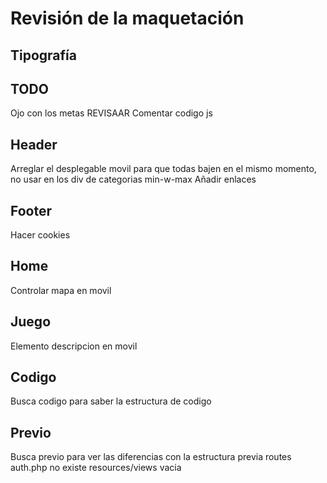 # Revisión de la maquetación

## Tipografía

## TODO
Ojo con los metas REVISAAR
Comentar codigo js 

## Header
Arreglar el desplegable movil para que todas bajen en el mismo momento, no usar en los div de categorias min-w-max
Añadir enlaces

## Footer
Hacer cookies

## Home
Controlar mapa en movil

## Juego
Elemento descripcion en movil

## Codigo
Busca codigo para saber la estructura de codigo

## Previo
Busca previo para ver las diferencias con la estructura previa
routes auth.php no existe
resources/views vacia